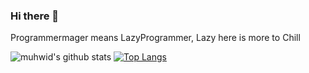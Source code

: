 ### Hi there 👋
Programmermager means LazyProgrammer, Lazy here is more to Chill

![muhwid's github stats](https://github-readme-stats.vercel.app/api?username=programmermager&theme=dracula)
[![Top Langs](https://github-readme-stats.vercel.app/api/top-langs/?username=programmermager&show_icons=true&theme=dracula&layout=compact)](https://github.com/anuraghazra/github-readme-stats)

<!--
**programmermager/programmermager** is a ✨ _special_ ✨ repository because its `README.md` (this file) appears on your GitHub profile.

Here are some ideas to get you started:

- 🔭 I’m currently working on ...
- 🌱 I’m currently learning ...
- 👯 I’m looking to collaborate on ...
- 🤔 I’m looking for help with ...
- 💬 Ask me about ...
- 📫 How to reach me: ...
- 😄 Pronouns: ...
- ⚡ Fun fact: ...
-->
